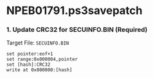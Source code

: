 # NPEB01791.ps3savepatch

### 1. Update CRC32 for SECUINFO.BIN (Required)

Target File: `SECUINFO.BIN`

```
set pointer:eof+1
set range:0x000004,pointer
set [hash]:CRC32
write at 0x000000:[hash]
```

